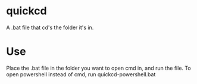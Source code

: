 # quickcd
A .bat file that cd's the folder it's in.
# Use
Place the .bat file in the folder you want to open cmd in, and run the file.
To open powershell instead of cmd, run quickcd-powershell.bat
